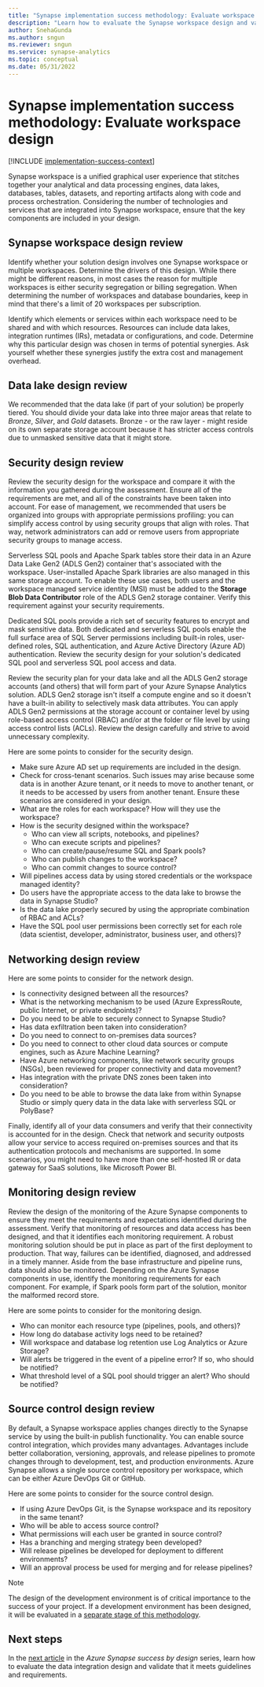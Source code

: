```yaml
---
title: "Synapse implementation success methodology: Evaluate workspace design"
description: "Learn how to evaluate the Synapse workspace design and validate that it meets guidelines and requirements."
author: SnehaGunda
ms.author: sngun
ms.reviewer: sngun
ms.service: synapse-analytics
ms.topic: conceptual
ms.date: 05/31/2022
---
```


# Synapse implementation success methodology: Evaluate workspace design

[!INCLUDE [implementation-success-context](includes/implementation-success-context.md)]

Synapse workspace is a unified graphical user experience that stitches together your analytical and data processing engines, data lakes, databases, tables, datasets, and reporting artifacts along with code and process orchestration. Considering the number of technologies and services that are integrated into Synapse workspace, ensure that the key components are included in your design.

## Synapse workspace design review

Identify whether your solution design involves one Synapse workspace or multiple workspaces. Determine the drivers of this design. While there might be different reasons, in most cases the reason for multiple workspaces is either security segregation or billing segregation. When determining the number of workspaces and database boundaries, keep in mind that there's a limit of 20 workspaces per subscription.

Identify which elements or services within each workspace need to be shared and with which resources. Resources can include data lakes, integration runtimes (IRs), metadata or configurations, and code. Determine why this particular design was chosen in terms of potential synergies. Ask yourself whether these synergies justify the extra cost and management overhead.

## Data lake design review

We recommended that the data lake (if part of your solution) be properly tiered. You should divide your data lake into three major areas that relate to *Bronze*, *Silver*, and *Gold* datasets. Bronze - or the raw layer - might reside on its own separate storage account because it has stricter access controls due to unmasked sensitive data that it might store.

## Security design review

Review the security design for the workspace and compare it with the information you gathered during the assessment. Ensure all of the requirements are met, and all of the constraints have been taken into account. For ease of management, we recommended that users be organized into groups with appropriate permissions profiling: you can simplify access control by using security groups that align with roles. That way, network administrators can add or remove users from appropriate security groups to manage access.

Serverless SQL pools and Apache Spark tables store their data in an Azure Data Lake Gen2 (ADLS Gen2) container that's associated with the workspace. User-installed Apache Spark libraries are also managed in this same storage account. To enable these use cases, both users and the workspace managed service identity (MSI) must be added to the **Storage Blob Data Contributor** role of the ADLS Gen2 storage container. Verify this requirement against your security requirements.

Dedicated SQL pools provide a rich set of security features to encrypt and mask sensitive data. Both dedicated and serverless SQL pools enable the full surface area of SQL Server permissions including built-in roles, user-defined roles, SQL authentication, and Azure Active Directory (Azure AD) authentication. Review the security design for your solution's dedicated SQL pool and serverless SQL pool access and data.

Review the security plan for your data lake and all the ADLS Gen2 storage accounts (and others) that will form part of your Azure Synapse Analytics solution. ADLS Gen2 storage isn't itself a compute engine and so it doesn't have a built-in ability to selectively mask data attributes. You can apply ADLS Gen2 permissions at the storage account or container level by using role-based access control (RBAC) and/or at the folder or file level by using access control lists (ACLs). Review the design carefully and strive to avoid unnecessary complexity.

Here are some points to consider for the security design.

- Make sure Azure AD set up requirements are included in the design.
- Check for cross-tenant scenarios. Such issues may arise because some data is in another Azure tenant, or it needs to move to another tenant, or it needs to be accessed by users from another tenant. Ensure these scenarios are considered in your design.
- What are the roles for each workspace? How will they use the workspace?
- How is the security designed within the workspace?
    - Who can view all scripts, notebooks, and pipelines?
    - Who can execute scripts and pipelines?
    - Who can create/pause/resume SQL and Spark pools?
    - Who can publish changes to the workspace?
    - Who can commit changes to source control?
- Will pipelines access data by using stored credentials or the workspace managed identity?
- Do users have the appropriate access to the data lake to browse the data in Synapse Studio?
- Is the data lake properly secured by using the appropriate combination of RBAC and ACLs?
- Have the SQL pool user permissions been correctly set for each role (data scientist, developer, administrator, business user, and others)?

## Networking design review

Here are some points to consider for the network design.

- Is connectivity designed between all the resources?
- What is the networking mechanism to be used (Azure ExpressRoute, public Internet, or private endpoints)?
- Do you need to be able to securely connect to Synapse Studio?
- Has data exfiltration been taken into consideration?
- Do you need to connect to on-premises data sources?
- Do you need to connect to other cloud data sources or compute engines, such as Azure Machine Learning?
- Have Azure networking components, like network security groups (NSGs), been reviewed for proper connectivity and data movement?
- Has integration with the private DNS zones been taken into consideration?
- Do you need to be able to browse the data lake from within Synapse Studio or simply query data in the data lake with serverless SQL or PolyBase?

Finally, identify all of your data consumers and verify that their connectivity is accounted for in the design. Check that network and security outposts allow your service to access required on-premises sources and that its authentication protocols and mechanisms are supported. In some scenarios, you might need to have more than one self-hosted IR or data gateway for SaaS solutions, like Microsoft Power BI.

## Monitoring design review

Review the design of the monitoring of the Azure Synapse components to ensure they meet the requirements and expectations identified during the assessment. Verify that monitoring of resources and data access has been designed, and that it identifies each monitoring requirement. A robust monitoring solution should be put in place as part of the first deployment to production. That way, failures can be identified, diagnosed, and addressed in a timely manner. Aside from the base infrastructure and pipeline runs, data should also be monitored. Depending on the Azure Synapse components in use, identify the monitoring requirements for each component. For example, if Spark pools form part of the solution, monitor the malformed record store. 

Here are some points to consider for the monitoring design.

- Who can monitor each resource type (pipelines, pools, and others)?
- How long do database activity logs need to be retained?
- Will workspace and database log retention use Log Analytics or Azure Storage?
- Will alerts be triggered in the event of a pipeline error? If so, who should be notified?
- What threshold level of a SQL pool should trigger an alert? Who should be notified?

## Source control design review

By default, a Synapse workspace applies changes directly to the Synapse service by using the built-in publish functionality. You can enable source control integration, which provides many advantages. Advantages include better collaboration, versioning, approvals, and release pipelines to promote changes through to development, test, and production environments. Azure Synapse allows a single source control repository per workspace, which can be either Azure DevOps Git or GitHub.

Here are some points to consider for the source control design.

- If using Azure DevOps Git, is the Synapse workspace and its repository in the same tenant?
- Who will be able to access source control?
- What permissions will each user be granted in source control?
- Has a branching and merging strategy been developed?
- Will release pipelines be developed for deployment to different environments?
- Will an approval process be used for merging and for release pipelines?

> [!NOTE]
> The design of the development environment is of critical importance to the success of your project. If a development environment has been designed, it will be evaluated in a [separate stage of this methodology](implementation-success-evaluate-solution-development-environment-design.md).

## Next steps

In the [next article](implementation-success-evaluate-data-integration-design.md) in the *Azure Synapse success by design* series, learn how to evaluate the data integration design and validate that it meets guidelines and requirements.
